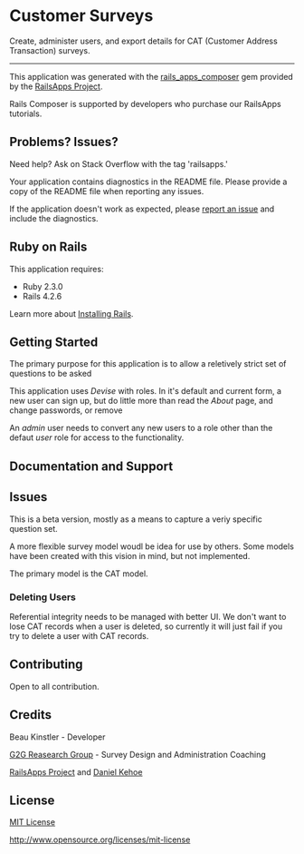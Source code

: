 Customer Surveys
================

Create, administer users, and export details for CAT (Customer Address Transaction) surveys.




------------
This application was generated with the [rails_apps_composer](https://github.com/RailsApps/rails_apps_composer) gem
provided by the [RailsApps Project](http://railsapps.github.io/).

Rails Composer is supported by developers who purchase our RailsApps tutorials.

Problems? Issues?
-----------

Need help? Ask on Stack Overflow with the tag 'railsapps.'

Your application contains diagnostics in the README file. Please provide a copy of the README file when reporting any issues.

If the application doesn't work as expected, please [report an issue](https://github.com/RailsApps/rails_apps_composer/issues)
and include the diagnostics.

Ruby on Rails
-------------

This application requires:

- Ruby 2.3.0
- Rails 4.2.6

Learn more about [Installing Rails](http://railsapps.github.io/installing-rails.html).

Getting Started
---------------
The primary purpose for this application is to allow a reletively strict set of questions to be asked

This application uses _Devise_ with roles.
In it's default and current form, a new user can sign up, but do little more than read the _About_ page, and change passwords, or remove

An _admin_ user needs to convert any new users to a role other than the defaut _user_ role for access to the functionality.



Documentation and Support
-------------------------

Issues
-------------
This is a beta version, mostly as a means to capture a veriy specific question set.

A more flexible survey model woudl be idea for use by others.  Some models have been created with this vision in mind, but not implemented.

The primary model is the CAT model.

### Deleting Users
Referential integrity needs to be managed with better UI.  We don't want to lose CAT records when a user is deleted, so currently it will just fail if you try to delete a user with CAT records.


Contributing
------------
Open to all contribution.


Credits
-------
Beau Kinstler - Developer

[G2G Reasearch Group](www.g2gresearch.com) - Survey Design and Administration Coaching

[RailsApps Project](http://railsapps.github.io/) and [Daniel Kehoe](https://github.com/DanielKehoe)


License
-------
[MIT License](https://opensource.org/licenses/mit-license)

http://www.opensource.org/licenses/mit-license